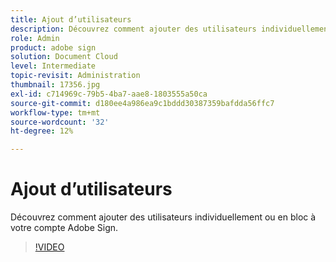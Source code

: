 ```yaml
---
title: Ajout d’utilisateurs
description: Découvrez comment ajouter des utilisateurs individuellement ou en bloc à votre compte Adobe Sign
role: Admin
product: adobe sign
solution: Document Cloud
level: Intermediate
topic-revisit: Administration
thumbnail: 17356.jpg
exl-id: c714969c-79b5-4ba7-aae8-1803555a50ca
source-git-commit: d180ee4a986ea9c1bddd30387359bafdda56ffc7
workflow-type: tm+mt
source-wordcount: '32'
ht-degree: 12%

---
```


# Ajout d’utilisateurs

Découvrez comment ajouter des utilisateurs individuellement ou en bloc à votre compte Adobe Sign.

>[!VIDEO](https://video.tv.adobe.com/v/17356?hidetitle=true)
